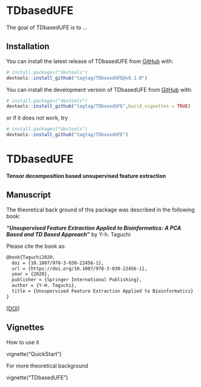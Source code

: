 
<!-- README.md is generated from README.Rmd. Please edit that file -->

# TDbasedUFE

<!-- badges: start -->
<!-- badges: end -->

The goal of TDbasedUFE is to …

## Installation

You can install the latest release of TDbasedUFE from
[GitHub](https://github.com/) with:

``` r
# install.packages("devtools")
devtools::install_github("tagtag/TDbasedUFE@v0.1.0")
```

You can install the development version of TDbasedUFE from
[GitHub](https://github.com/) with:

``` r
# install.packages("devtools")
devtools::install_github("tagtag/TDbasedUFE",build_vignettes = TRUE)
```

or if it does not work, try

``` r
# install.packages("devtools")
devtools::install_github("tagtag/TDbasedUFE")
```

# TDbasedUFE

**Tensor decomposition based unsupervised feature extraction**

## Manuscript

The theoretical back ground of this package was described in the
following book:

***“Unsupervised Feature Extraction Applied to Bioinformatics: A PCA
Based and TD Based Approach”*** by Y-h. Taguchi

Please cite the book as:

``` latex
@book{Taguchi2020,
  doi = {10.1007/978-3-030-22456-1},
  url = {https://doi.org/10.1007/978-3-030-22456-1},
  year = {2020},
  publisher = {Springer International Publishing},
  author = {Y-H. Taguchi},
  title = {Unsupervised Feature Extraction Applied to Bioinformatics}
}
```

[\[DOI\]](https://doi.org/10.1007/978-3-030-22456-1)

## Vignettes

How to use it

vignette(“QuickStart”)

For more theoretical background

vignette(“TDbasedUFE”)
